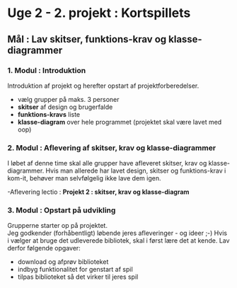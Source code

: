 # Uge 2 - 2. projekt : Kortspillets
## Mål : Lav skitser, funktions-krav og klasse-diagrammer

### 1. Modul : Introduktion

Introduktion af projekt og herefter opstart af projektforberedelser.  

- vælg grupper på maks. 3 personer
- **skitser** af design og brugerfalde
- **funktions-kravs** liste
- **klasse-diagram** over hele programmet (projektet skal være lavet med oop)


### 2. Modul : Aflevering af skitser, krav og klasse-diagrammer

I løbet af denne time skal alle grupper have afleveret skitser, krav og klasse-diagrammer.
Hvis man allerede har lavet design, skitser og funktions-krav i kom-it, behøver man selvfølgelig ikke lave dem igen.

-Aflevering lectio  : **Projekt 2 : skitser, krav og klasse-diagram**

### 3. Modul : Opstart på udvikling

Grupperne starter op på projektet.   
Jeg godkender (forhåbentligt) løbende jeres afleveringer - og ideer ;-)
Hvis i vælger at bruge det udleverede bibliotek, skal i først lære det at kende. 
Lav derfor følgende opgaver:

- download og afprøv biblioteket
- indbyg funktionalitet for genstart af spil
- tilpas biblioteket så det virker til jeres spil
